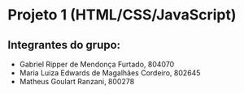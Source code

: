 # Projeto 1 (HTML/CSS/JavaScript)
## Integrantes do grupo:
- Gabriel Ripper de Mendonça Furtado, 804070
- Maria Luiza Edwards de Magalhães Cordeiro, 802645
- Matheus Goulart Ranzani, 800278
